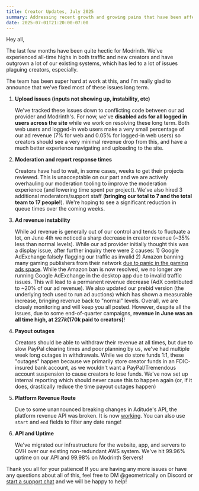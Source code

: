 ```yaml
---
title: Creator Updates, July 2025
summary: Addressing recent growth and growing pains that have been affecting creators.
date: 2025-07-01T21:20:00-07:00
---
```


Hey all,

The last few months have been quite hectic for Modrinth. We've experienced all-time highs in both traffic and new creators and have outgrown a lot of our existing systems, which has led to a lot of issues plaguing creators, especially.

The team has been super hard at work at this, and I'm really glad to announce that we've fixed most of these issues long term.

1. **Upload issues (inputs not showing up, instability, etc)**

   We've tracked these issues down to conflicting code between our ad provider and Modrinth's. For now, we've **disabled ads for all logged in users across the site** while we work on resolving these long term. Both web users and logged-in web users make a very small percentage of our ad revenue (7% for web and 0.05% for logged-in web users) so creators should see a very minimal revenue drop from this, and have a much better experience navigating and uploading to the site.

2. **Moderation and report response times**

   Creators have had to wait, in some cases, weeks to get their projects reviewed. This is unacceptable on our part and we are actively overhauling our moderation tooling to improve the moderation experience (and lowering time spent per project). We've also hired 3 additional moderators/support staff (**bringing our total to 7 and the total team to 17 people!**). We're hoping to see a significant reduction in queue times over the coming weeks.

3. **Ad revenue instability**

   While ad revenue is generally out of our control and tends to fluctuate a lot, on June 4th we noticed a sharp decrease in creator revenue (~35% less than normal levels). While our ad provider initially thought this was a display issue, after further inquiry there were 2 causes: 1) Google AdExchange falsely flagging our traffic as invalid 2) Amazon banning many gaming publishers from their network [due to panic in the gaming ads space](https://www.adweek.com/media/exclusive-ads-from-verizon-shell-and-others-ran-next-to-explicit-videos-on-top-android-app/). While the Amazon ban is now resolved, we no longer are running Google AdExchange in the desktop app due to invalid traffic issues. This will lead to a permanent revenue decrease (AdX contributed to ~20% of our ad revenue). We also updated our prebid version (the underlying tech used to run ad auctions) which has shown a measurable increase, bringing revenue back to "normal" levels. Overall, we are closely monitoring and will keep you all posted. However, despite all the issues, due to some end-of-quarter campaigns, **revenue in June was an all time high, at $227k ($170k paid to creators)**!

4. **Payout outages**

   Creators should be able to withdraw their revenue at all times, but due to slow PayPal clearing times and poor planning by us, we've had multiple week long outages in withdrawals. While we do store funds 1:1, these "outages" happen because we primarily store creator funds in an FDIC-insured bank account, as we wouldn't want a PayPal/Tremendous account suspension to cause creators to lose funds. We've now set up internal reporting which should never cause this to happen again (or, if it does, drastically reduce the time payout outages happen)

5. **Platform Revenue Route**

   Due to some unannounced breaking changes in Aditude's API, the platform revenue API was broken. It is now [working](https://api.modrinth.com/v3/payout/platform_revenue). You can also use `start` and `end` fields to filter any date range!

6. **API and Uptime**

   We've migrated our infrastructure for the website, app, and servers to OVH over our existing non-redundant AWS system. We've hit 99.96% uptime on our API and 99.98% on Modrinth Servers!

Thank you all for your patience! If you are having any more issues or have any questions about all of this, feel free to DM @geometrically on Discord or [start a support chat](https://support.modrinth.com) and we will be happy to help!

